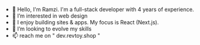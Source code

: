- 👋 Hello, I'm Ramzi. I'm a full-stack developer with 4 years of experience. 
- 👀 I’m interested in web design
- 🌱 I enjoy building sites & apps. My focus is React (Next.js).
- 💞️ I’m looking to evolve my skills
- 📫 reach me on " dev.revtoy.shop "

<!---
RamziFartas/RamziFartas is a ✨ special ✨ repository because its `README.md` (this file) appears on your GitHub profile.
You can click the Preview link to take a look at your changes.
--->
